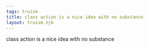 ```yaml
---
tags: truism
title: class action is a nice idea with no substance
layout: truism.njk
---
```


class action is a nice idea with no substance